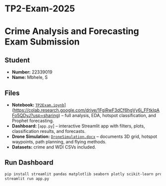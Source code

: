 # TP2-Exam-2025

# Crime Analysis and Forecasting Exam Submission

## Student
- **Number:** 22339019  
- **Name:** Mbhele, S  

## Files
- **Notebook:** [`TP2Exam.ipynb`](TP2Exam.ipynb)](https://colab.research.google.com/drive/1FgiRwF3dCf6hgVy6i_FFtkIqAFo5QDyJ?usp=sharing) – full analysis, EDA, hotspot classification, and Prophet forecasting.  
- **Dashboard:** [`app.py`] – interactive Streamlit app with filters, plots, classification results, and forecasts.  
- **Drone Simulation:** [`DroneSimulation.docx`](DroneSimulation.docx) – documents 3D grid, hotspot waypoints, path planning, and flying methods.  
- **Datasets:** crime and WDI CSVs included.  

## Run Dashboard
```bash
pip install streamlit pandas matplotlib seaborn plotly scikit-learn prophet
streamlit run app.py
